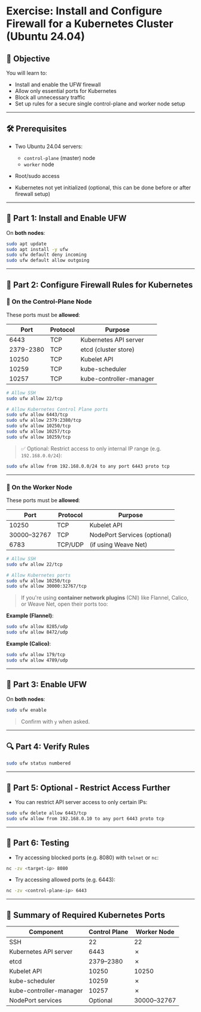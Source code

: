 
# Exercise: Install and Configure Firewall for a Kubernetes Cluster (Ubuntu 24.04)

## 📝 Objective

You will learn to:

* Install and enable the UFW firewall
* Allow only essential ports for Kubernetes
* Block all unnecessary traffic
* Set up rules for a secure single control-plane and worker node setup

---

## 🛠️ Prerequisites

* Two Ubuntu 24.04 servers:

  * `control-plane` (master) node
  * `worker` node
* Root/sudo access
* Kubernetes not yet initialized (optional, this can be done before or after firewall setup)

---

## 🧩 Part 1: Install and Enable UFW

On **both nodes**:

```bash
sudo apt update
sudo apt install -y ufw
sudo ufw default deny incoming
sudo ufw default allow outgoing
```

---

## 🧩 Part 2: Configure Firewall Rules for Kubernetes

### 🚩 On the **Control-Plane Node**

These ports must be **allowed**:

| Port      | Protocol | Purpose                 |
| --------- | -------- | ----------------------- |
| 6443      | TCP      | Kubernetes API server   |
| 2379-2380 | TCP      | etcd (cluster store)    |
| 10250     | TCP      | Kubelet API             |
| 10259     | TCP      | kube-scheduler          |
| 10257     | TCP      | kube-controller-manager |

```bash
# Allow SSH
sudo ufw allow 22/tcp

# Allow Kubernetes Control Plane ports
sudo ufw allow 6443/tcp
sudo ufw allow 2379:2380/tcp
sudo ufw allow 10250/tcp
sudo ufw allow 10257/tcp
sudo ufw allow 10259/tcp
```

> ✅ Optional: Restrict access to only internal IP range (e.g. `192.168.0.0/24`):

```bash
sudo ufw allow from 192.168.0.0/24 to any port 6443 proto tcp
```

---

### 🚩 On the **Worker Node**

These ports must be **allowed**:

| Port        | Protocol | Purpose                      |
| ----------- | -------- | ---------------------------- |
| 10250       | TCP      | Kubelet API                  |
| 30000–32767 | TCP      | NodePort Services (optional) |
| 6783        | TCP/UDP  | (if using Weave Net)         |

```bash
# Allow SSH
sudo ufw allow 22/tcp

# Allow Kubernetes ports
sudo ufw allow 10250/tcp
sudo ufw allow 30000:32767/tcp
```

> If you're using **container network plugins** (CNI) like Flannel, Calico, or Weave Net, open their ports too:

**Example (Flannel)**:

```bash
sudo ufw allow 8285/udp
sudo ufw allow 8472/udp
```

**Example (Calico)**:

```bash
sudo ufw allow 179/tcp
sudo ufw allow 4789/udp
```

---

## 🚀 Part 3: Enable UFW

On **both nodes**:

```bash
sudo ufw enable
```

> Confirm with `y` when asked.

---

## 🔍 Part 4: Verify Rules

```bash
sudo ufw status numbered
```

---

## 🔐 Part 5: Optional - Restrict Access Further

* You can restrict API server access to only certain IPs:

```bash
sudo ufw delete allow 6443/tcp
sudo ufw allow from 192.168.0.10 to any port 6443 proto tcp
```

---

## 🧪 Part 6: Testing

* Try accessing blocked ports (e.g. 8080) with `telnet` or `nc`:

```bash
nc -zv <target-ip> 8080
```

* Try accessing allowed ports (e.g. 6443):

```bash
nc -zv <control-plane-ip> 6443
```

---

## 🧾 Summary of Required Kubernetes Ports

| Component               | Control Plane | Worker Node |
| ----------------------- | ------------- | ----------- |
| SSH                     | 22            | 22          |
| Kubernetes API server   | 6443          | ✗           |
| etcd                    | 2379–2380     | ✗           |
| Kubelet API             | 10250         | 10250       |
| kube-scheduler          | 10259         | ✗           |
| kube-controller-manager | 10257         | ✗           |
| NodePort services       | Optional      | 30000–32767 |
